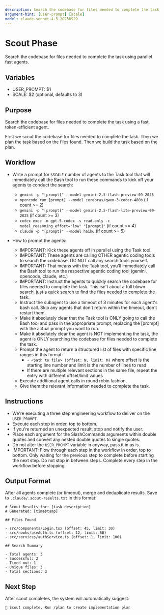 ```yaml
---
description: Search the codebase for files needed to complete the task
argument-hint: [user-prompt] [scale]
model: claude-sonnet-4-5-20250929
---
```


# Scout Phase

Search the codebase for files needed to complete the task using parallel fast agents.

## Variables

- USER_PROMPT: $1
- SCALE: $2 (optional, defaults to 3)

## Purpose

Search the codebase for files needed to complete the task using a fast, token-efficient agent.

First we scout the codebase for files needed to complete the task.
Then we plan the task based on the files found.
Then we build the task based on the plan.

## Workflow

- Write a prompt for `$SCALE` number of agents to the Task tool that will immediately call the Bash tool to run these commands to kick off your agents to conduct the search:
  - `gemini -p "[prompt]" --model gemini-2.5-flash-preview-09-2025`
  - `opencode run [prompt] --model cerebras/qwen-3-coder-480b` (if count >= 2)
  - `gemini -p "[prompt]" --model gemini-2.5-flash-lite-preview-09-2025` (if count >= 3)
  - `codex exec -m gpt-5-codex -s read-only -c model_reasoning_effort="low" "[prompt]"` (if count >= 4)
  - `claude -p "[prompt]" --model haiku` (if count >= 5)

- How to prompt the agents:
  - IMPORTANT: Kick these agents off in parallel using the Task tool.
  - IMPORTANT: These agents are calling OTHER agentic coding tools to search the codebase. DO NOT call any search tools yourself.
  - IMPORTANT: That means with the Task tool, you'll immediately call the Bash tool to run the respective agentic coding tool (gemini, opencode, claude, etc.)
  - IMPORTANT: Instruct the agents to quickly search the codebase for files needed to complete the task. This isn't about a full blown search, just a quick search to find the files needed to complete the task.
  - Instruct the subagent to use a timeout of 3 minutes for each agent's bash call. Skip any agents that don't return within the timeout, don't restart them.
  - Make it absolutely clear that the Task tool is ONLY going to call the Bash tool and pass in the appropriate prompt, replacing the [prompt] with the actual prompt you want to run.
  - Make it absolutely clear the agent is NOT implementing the task, the agent is ONLY searching the codebase for files needed to complete the task.
  - Prompt the agent to return a structured list of files with specific line ranges in this format:
    - `- <path to file> (offset: N, limit: M)` where offset is the starting line number and limit is the number of lines to read
    - If there are multiple relevant sections in the same file, repeat the entry with different offset/limit values
  - Execute additional agent calls in round robin fashion.
  - Give them the relevant information needed to complete the task.

## Instructions

- We're executing a three step engineering workflow to deliver on the `USER_PROMPT`.
- Execute each step in order, top to bottom.
- If you're returned an unexpected result, stop and notify the user.
- Place each argument for the SlashCommands arguments within double quotes and convert any nested double quotes to single quotes.
- Do not alter the `USER_PROMPT` variable in anyway, pass it in as is.
- IMPORTANT: Flow through each step in the workflow in order, top to bottom. Only waiting for the previous step to complete before starting the next step. Do not stop in between steps. Complete every step in the workflow before stopping.

## Output Format

After all agents complete (or timeout), merge and deduplicate results. Save to `.claude/.scout-results.txt` in this format:

```
# Scout Results for: [task description]
# Generated: [timestamp]

## Files Found

- src/components/Login.tsx (offset: 45, limit: 30)
- src/hooks/useAuth.ts (offset: 12, limit: 50)
- src/services/authService.ts (offset: 1, limit: 100)

## Search Summary

- Total agents: 3
- Successful: 2
- Timed out: 1
- Unique files: 3
- Total sections: 3
```

## Next Step

After scout completes, the system will automatically suggest:
```
📁 Scout complete. Run /plan to create implementation plan
```
